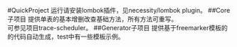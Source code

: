 #QuickProject
运行请安装lombok插件，见necessity/lombok plugin。
##Core子项目
提供单表的基本增删改查基础方法，所有方法可重写。<br>
可参见项目trace-scheduler。
##Generator子项目
提供基于freemarker模板的的代码自动生成，test中有一些模板示例。
